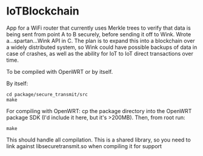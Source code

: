 # IoTBlockchain
App for a WiFi router that currently uses Merkle trees to verify that data is being sent from point A to B securely, before sending it off to Wink. Wrote a...spartan...Wink API in C. The plan is to expand this into a blockchain over a widely distributed system, so Wink could have possible backups of data in case of crashes, as well as the ability for IoT to IoT direct transactions over time.

To be compiled with OpenWRT or by itself.

By itself:

```
cd package/secure_transmit/src
make
```

For compiling with OpenWRT: cp the package directory into the OpenWRT package SDK (I'd include it here, but it's >200MB). Then, from root run:

```
make
```

This should handle all compilation. This is a shared library, so you need to link against libsecuretransmit.so when compiling it for support
